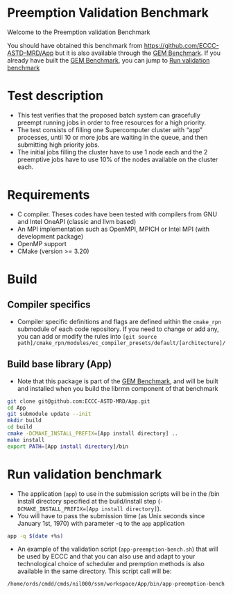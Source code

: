 # Preemption Validation Benchmark

Welcome to the Preemption validation Benchmark  

You should have obtained this benchmark from https://github.com/ECCC-ASTD-MRD/App but it is also available through the [GEM Benchmark](https://github.com/ECCC-ASTD-MRD/gem/tree/benchmark-5.3). If you already have built the [GEM Benchmark](https://github.com/ECCC-ASTD-MRD/gem/tree/benchmark-5.3), you can jump to [Run validation benchmark](#run-validation-benchmark)

# Test description

* This test verifies that the proposed batch system can gracefully preempt running jobs in order to free resources for a high priority.
* The test consists of filling one Supercomputer cluster with “app” processes, until 10 or more jobs are waiting in the queue, and then submitting high priority jobs.  
* The initial jobs filling the cluster have to use 1 node each and the 2 preemptive jobs have to use 10% of the nodes available on the cluster each.

# Requirements

* C compiler. Theses codes have been tested with compilers from GNU and Intel OneAPI (classic and llvm based)
* An MPI implementation such as OpenMPI, MPICH or Intel MPI (with development package)
* OpenMP support
* CMake (version >= 3.20)

# Build

## Compiler specifics

* Compiler specific definitions and flags are defined within the ```cmake_rpn``` submodule of each code repository. If you need to change or add any, 
you can add or modify the rules into `[git source path]/cmake_rpn/modules/ec_compiler_presets/default/[architecture]/`

## Build base library (App)
* Note that this package is part of the [GEM Benchmark](https://github.com/ECCC-ASTD-MRD/gem/tree/benchmark-5.3), and will be built and installed when you build the librmn component of that benchmark 

```bash
git clone git@github.com:ECCC-ASTD-MRD/App.git
cd App
git submodule update --init
mkdir build
cd build
cmake -DCMAKE_INSTALL_PREFIX=[App install directory] ..
make install
export PATH=[App install directory]/bin
```

# Run validation benchmark

- The application (``app``) to use in the submission scripts will be in the /bin install directory specified at the build/install step (``-DCMAKE_INSTALL_PREFIX=[App install directory]``). 
- You will have to pass the submission time (as Unix seconds since January 1st, 1970) with parameter -q to the ``app`` application 
```bash
app -q $(date +%s)
```
- An example of the validation script (``app-preemption-bench.sh``) that will be used by ECCC and that you can also use and adapt to your technological choice of scheduler and premption methods is also available in the same directory. This script call will be:
```bash
/home/ords/cmdd/cmds/nil000/ssm/workspace/App/bin/app-preemption-bench.sh -n [number of nodes on system] -f 10 -B 0
```
